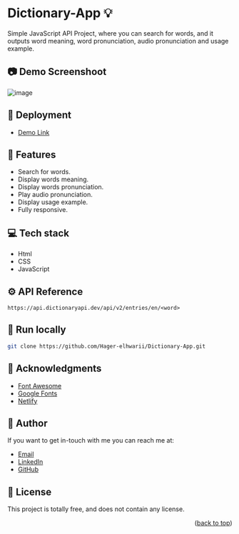 # Dictionary-App 💡
<a name="readme-top"></a>

Simple JavaScript API Project, where you can search for words, and it outputs word meaning, word pronunciation, audio pronunciation and usage example.

## 📷  Demo Screenshoot
![image](https://github.com/Hager-elhwarii/Dictionary-App/assets/80959882/aa3a2d2b-019f-469d-894a-0b127e01198b)

## 🚀 Deployment
  - [Demo Link]( https://dictionary-app-dottie.netlify.app/)

## 📝 Features

-  Search for words.
-  Display words meaning.
-  Display words pronunciation.
-  Play audio pronunciation.
-  Display usage example.
-  Fully responsive.

## 💻 Tech stack
- Html
- CSS
- JavaScript

## ⚙️ API Reference

```  
https://api.dictionaryapi.dev/api/v2/entries/en/<word>
```

##  🔐 Run locally 

```bash
git clone https://github.com/Hager-elhwarii/Dictionary-App.git
```

## 📌 Acknowledgments
- [Font Awesome](https://fontawesome.com/)
- [Google Fonts](http://hager.a.elhawary@gmail.com/)
- [Netlify](https://www.netlify.com/)

## 🦄   Author
If you want to get in-touch with me you can reach me at:
-  [Email](http://hager.a.elhawary@gmail.com/)
-  [LinkedIn](https://www.linkedin.com/in/hager-omar-elhawary/)
-  [GitHub](https://github.com/Hager-elhwarii)

## 📘 License
This project is totally free,  and does not contain any license.





<p align="right">(<a href="#readme-top">back to top</a>)</p>

